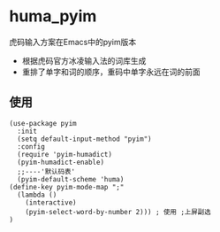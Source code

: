 # huma_pyim
虎码输入方案在Emacs中的pyim版本
- 根据虎码官方冰凌输入法的词库生成
- 重排了单字和词的顺序，重码中单字永远在词的前面

## 使用 
```elisp
(use-package pyim
  :init
  (setq default-input-method "pyim")
  :config
  (require 'pyim-humadict)
  (pyim-humadict-enable)
  ;;----'默认码表'
  (pyim-default-scheme 'huma)
(define-key pyim-mode-map ";"
  (lambda ()
    (interactive)
    (pyim-select-word-by-number 2))) ; 使用 ;上屏副选
)
```
